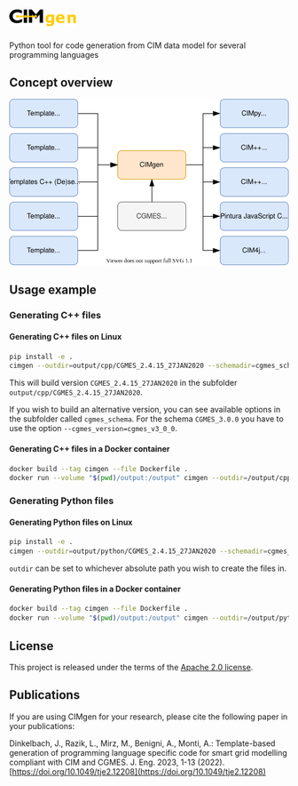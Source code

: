 # <img src="documentation/images/cimgen_logo.png" alt="CIMgen" width=120 />

Python tool for code generation from CIM data model for several programming languages

## Concept overview

![Overview CIMgen](documentation/images/CIMgen.svg)

## Usage example

### Generating C++ files

#### Generating C++ files on Linux

```bash
pip install -e .
cimgen --outdir=output/cpp/CGMES_2.4.15_27JAN2020 --schemadir=cgmes_schema/CGMES_2.4.15_27JAN2020 --langdir=cpp --cgmes_version=cgmes_v2_4_15
```

This will build version `CGMES_2.4.15_27JAN2020` in the subfolder `output/cpp/CGMES_2.4.15_27JAN2020`.

If you wish to build an alternative version, you can see available options in the subfolder called `cgmes_schema`.
For the schema `CGMES_3.0.0` you have to use the option `--cgmes_version=cgmes_v3_0_0`.

#### Generating C++ files in a Docker container

```bash
docker build --tag cimgen --file Dockerfile .
docker run --volume "$(pwd)/output:/output" cimgen --outdir=/output/cpp/CGMES_2.4.15_27JAN2020 --schemadir=/cimgen/cgmes_schema/CGMES_2.4.15_27JAN2020 --langdir=cpp --cgmes_version=cgmes_v2_4_15
```

### Generating Python files

#### Generating Python files on Linux

```bash
pip install -e .
cimgen --outdir=output/python/CGMES_2.4.15_27JAN2020 --schemadir=cgmes_schema/CGMES_2.4.15_27JAN2020 --langdir=python --cgmes_version=cgmes_v2_4_15
```

`outdir` can be set to whichever absolute path you wish to create the files in.

#### Generating Python files in a Docker container

```bash
docker build --tag cimgen --file Dockerfile .
docker run --volume "$(pwd)/output:/output" cimgen --outdir=/output/python/CGMES_2.4.15_27JAN2020 --schemadir=/cimgen/cgmes_schema/CGMES_2.4.15_27JAN2020 --langdir=python --cgmes_version=cgmes_v2_4_15
```

## License

This project is released under the terms of the [Apache 2.0 license](./LICENSE).

## Publications

If you are using CIMgen for your research, please cite the following paper in
your publications:

Dinkelbach, J., Razik, L., Mirz, M., Benigni, A., Monti, A.: Template-based
generation of programming language specific code for smart grid modelling
compliant with CIM and CGMES.
J. Eng. 2023, 1-13 (2022). [https://doi.org/10.1049/tje2.12208](https://doi.org/10.1049/tje2.12208)
